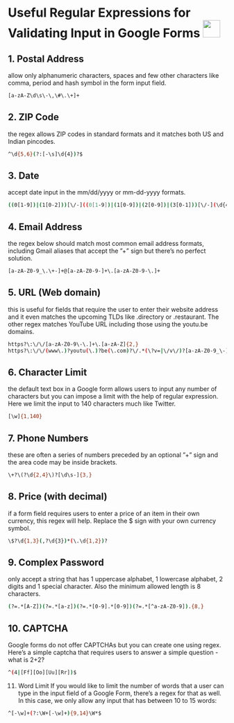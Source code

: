 <h1 align="left">
Useful Regular Expressions for Validating Input in Google Forms <img src="https://bunnieswork.com/BunniesWork.png" height="40"> 
</h1> 

## 1. Postal Address 
allow only alphanumeric characters, spaces and few other characters like comma, period and hash symbol in the form input field.
```bash
[a-zA-Z\d\s\-\,\#\.\+]+
```

## 2. ZIP Code 
the regex allows ZIP codes in standard formats and it matches both US and Indian pincodes.
```bash
^\d{5,6}(?:[-\s]\d{4})?$
```

## 3. Date
accept date input in the mm/dd/yyyy or mm-dd-yyyy formats.
```bash
((0[1-9])|(1[0-2]))[\/-]((0[1-9])|(1[0-9])|(2[0-9])|(3[0-1]))[\/-](\d{4})
```

## 4. Email Address
the regex below should match most common email address formats, including Gmail aliases that accept the ”+” sign but there’s no perfect solution.
```bash
[a-zA-Z0-9_\.\+-]+@[a-zA-Z0-9-]+\.[a-zA-Z0-9-\.]+
```

## 5. URL (Web domain)
this is useful for fields that require the user to enter their website address and it even matches the upcoming TLDs like .directory or .restaurant. The other regex matches YouTube URL including those using the youtu.be domains.
```bash
https?\:\/\/[a-zA-Z0-9\-\.]+\.[a-zA-Z]{2,}
https?\:\/\/(www\.)?youtu(\.)?be(\.com)?\/.*(\?v=|\/v\/)?[a-zA-Z0-9_\-]+
```
## 6. Character Limit
the default text box in a Google form allows users to input any number of characters but you can impose a limit with the help of regular expression. Here we limit the input to 140 characters much like Twitter.
```bash
[\w]{1,140}
```

## 7. Phone Numbers
these are often a series of numbers preceded by an optional ”+” sign and the area code may be inside brackets.
```bash
\+?\(?\d{2,4}\)?[\d\s-]{3,}
```

## 8. Price (with decimal)
if a form field requires users to enter a price of an item in their own currency, this regex will help. Replace the $ sign with your own currency symbol.
```bash
\$?\d{1,3}(,?\d{3})*(\.\d{1,2})?
```

## 9. Complex Password
only accept a string that has 1 uppercase alphabet, 1 lowercase alphabet, 2 digits and 1 special character. Also the minimum allowed length is 8 characters.
```bash
(?=.*[A-Z])(?=.*[a-z])(?=.*[0-9].*[0-9])(?=.*[^a-zA-Z0-9]).{8,}
```

## 10. CAPTCHA
Google forms do not offer CAPTCHAs but you can create one using regex. Here’s a simple captcha that requires users to answer a simple question - what is 2+2?
```bash
^(4|[Ff][Oo][Uu][Rr])$
```

11. Word Limit
If you would like to limit the number of words that a user can type in the input field of a Google Form, there’s a regex for that as well. In this case, we only allow any input that has between 10 to 15 words:
```bash
^[-\w]+(?:\W+[-\w]+){9,14}\W*$
```
